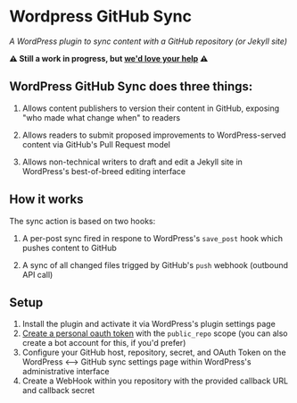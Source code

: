 # Wordpress GitHub Sync

*A WordPress plugin to sync content with a GitHub repository (or Jekyll site)*

**:warning: Still a work in progress, but [we'd love your help](https://github.com/benbalter/wordpress-github-sync/issues) :warning:**

## WordPress GitHub Sync does three things:

1. Allows content publishers to version their content in GitHub, exposing "who made what change when" to readers

2. Allows readers to submit proposed improvements to WordPress-served content via GitHub's Pull Request model

3. Allows non-technical writers to draft and edit a Jekyll site in WordPress's best-of-breed editing interface

## How it works

The sync action is based on two hooks:

1. A per-post sync fired in respone to WordPress's `save_post` hook which pushes content to GitHub

2. A sync of all changed files trigged by GitHub's `push` webhook (outbound API call)

## Setup

1. Install the plugin and activate it via WordPress's plugin settings page
2. [Create a personal oauth token](https://github.com/settings/tokens/new) with the `public_repo` scope (you can also create a bot account for this, if you'd prefer)
3. Configure your GitHub host, repository, secret, and OAuth Token on the WordPress <--> GitHub sync settings page within WordPress's administrative interface
4. Create a WebHook within you repository with the provided callback URL and callback secret
